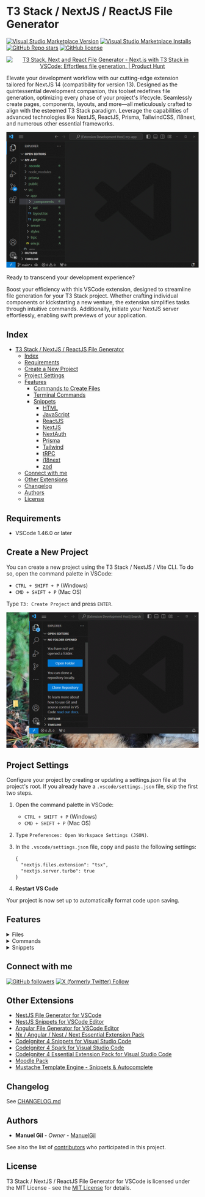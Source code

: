 # T3 Stack / NextJS / ReactJS File Generator

[![Visual Studio Marketplace Version](https://img.shields.io/visual-studio-marketplace/v/imgildev.vscode-nextjs-generator?style=for-the-badge&label=VS%20Marketplace&logo=visual-studio-code)](https://marketplace.visualstudio.com/items?itemName=imgildev.vscode-nextjs-generator)
[![Visual Studio Marketplace Installs](https://img.shields.io/visual-studio-marketplace/i/imgildev.vscode-nextjs-generator?style=for-the-badge&logo=visual-studio-code)](https://marketplace.visualstudio.com/items?itemName=imgildev.vscode-nextjs-generator)
[![GitHub Repo stars](https://img.shields.io/github/stars/ManuelGil/vscode-nextjs-generator?style=for-the-badge&logo=github)](https://github.com/ManuelGil/vscode-nextjs-generator)
[![GitHub license](https://img.shields.io/github/license/ManuelGil/vscode-nextjs-generator?style=for-the-badge&logo=github)](https://github.com/ManuelGil/vscode-nextjs-generator/blob/main/LICENSE)

<p align="center">
<a href="https://www.producthunt.com/posts/t3-stack-next-and-react-file-generator?utm_source=badge-featured&utm_medium=badge&utm_souce=badge-t3&#0045;stack&#0045;next&#0045;and&#0045;react&#0045;file&#0045;generator" target="_blank"><img src="https://api.producthunt.com/widgets/embed-image/v1/featured.svg?post_id=431311&theme=light" alt="T3&#0032;Stack&#0044;&#0032;Next&#0032;and&#0032;React&#0032;File&#0032;Generator - Next&#0046;js&#0032;with&#0032;T3&#0032;Stack&#0032;in&#0032;VSCode&#0058;&#0032;Effortless&#0032;file&#0032;generation&#0046; | Product Hunt" style="width: 250px; height: 54px;" width="250" height="54" /></a>
</p>

Elevate your development workflow with our cutting-edge extension tailored for NextJS 14 (compatibility for version 13). Designed as the quintessential development companion, this toolset redefines file generation, optimizing every phase of your project's lifecycle. Seamlessly create pages, components, layouts, and more—all meticulously crafted to align with the esteemed T3 Stack paradigm. Leverage the capabilities of advanced technologies like NextJS, ReactJS, Prisma, TailwindCSS, i18next, and numerous other essential frameworks.

![demo](https://raw.githubusercontent.com/ManuelGil/vscode-nextjs-generator/main/docs/images/demo.gif)

Ready to transcend your development experience?

Boost your efficiency with this VSCode extension, designed to streamline file generation for your T3 Stack project. Whether crafting individual components or kickstarting a new venture, the extension simplifies tasks through intuitive commands. Additionally, initiate your NextJS server effortlessly, enabling swift previews of your application.

## Index

- [T3 Stack / NextJS / ReactJS File Generator](#t3-stack--nextjs--reactjs-file-generator)
  - [Index](#index)
  - [Requirements](#requirements)
  - [Create a New Project](#create-a-new-project)
  - [Project Settings](#project-settings)
  - [Features](#features)
    - [Commands to Create Files](#commands-to-create-files)
    - [Terminal Commands](#terminal-commands)
    - [Snippets](#snippets)
      - [HTML](#html)
      - [JavaScript](#javascript)
      - [ReactJS](#reactjs)
      - [NextJS](#nextjs)
      - [NextAuth](#nextauth)
      - [Prisma](#prisma)
      - [Tailwind](#tailwind)
      - [tRPC](#trpc)
      - [i18next](#i18next)
      - [zod](#zod)
  - [Connect with me](#connect-with-me)
  - [Other Extensions](#other-extensions)
  - [Changelog](#changelog)
  - [Authors](#authors)
  - [License](#license)

## Requirements

- VSCode 1.46.0 or later

## Create a New Project

You can create a new project using the T3 Stack / NextJS / Vite CLI. To do so, open the command palette in VSCode:

- `CTRL + SHIFT + P` (Windows)
- `CMD + SHIFT + P` (Mac OS)

Type `T3: Create Project` and press `ENTER`.

![create-project](https://raw.githubusercontent.com/ManuelGil/vscode-nextjs-generator/main/docs/images/create-project.gif)

## Project Settings

Configure your project by creating or updating a settings.json file at the project's root. If you already have a `.vscode/settings.json` file, skip the first two steps.

1. Open the command palette in VSCode:

   - `CTRL + SHIFT + P` (Windows)
   - `CMD + SHIFT + P` (Mac OS)

2. Type `Preferences: Open Workspace Settings (JSON)`.

3. In the `.vscode/settings.json` file, copy and paste the following settings:

   ```jsonc
   {
     "nextjs.files.extension": "tsx",
     "nextjs.server.turbo": true
   }
   ```

4. **Restart VS Code**

Your project is now set up to automatically format code upon saving.

## Features

<details>
<summary>Files</summary>

### Commands to Create Files

| Title                           | Purpose                                              |
| ------------------------------- | ---------------------------------------------------- |
| T3: Generate Class or Interface | Creates a new, generic class or interface definition |
| T3: Generate Component          | Creates a new, generic component                     |
| T3: Generate Layout             | Creates a new, generic layout                        |
| T3: Generate Loading            | Creates a new, generic loading component             |
| T3: Generate Page               | Creates a new, generic page                          |
| T3: Add NextAuth file           | Adds a new file called [...nextauth].js              |
| T3: Generate tRPC Router        | Creates a new, generic tRPC router                   |
| T3: Generate tRPC Controller    | Creates a new, generic tRPC controller               |

</details>

<details>
<summary>Commands</summary>

### Terminal Commands

| Title                     | Purpose                                                                      |
| ------------------------- | ---------------------------------------------------------------------------- |
| T3: Create Project        | Creates a new project using the T3 Stack / NextJS / Vite CLI                 |
| T3: Prisma DB Execute     | Execute native commands to your database                                     |
| T3: Prisma DB Pull        | Pull the state from the database to the Prisma schema using introspection    |
| T3: Prisma DB Push        | Push the state from your Prisma schema to your database                      |
| T3: Prisma DB Seed        | Seed your database                                                           |
| T3: Prisma Format         | Format a Prisma schema                                                       |
| T3: Prisma Generate       | Generate artifacts                                                           |
| T3: Prisma Init           | Set up a new Prisma project                                                  |
| T3: Prisma Migrate Deploy | Apply pending migrations to update the database schema in production/staging |
| T3: Prisma Migrate Dev    | Create a migration from changes in Prisma schema                             |
| T3: Prisma Migrate Reset  | Reset your database and apply all migrations, all data will be lost          |
| T3: Prisma Migrate Status | Check the status of your database migrations                                 |
| T3: Prisma Studio         | Browse your data with Prisma Studio                                          |
| T3: Prisma Validate       | Validate a Prisma schema                                                     |
| T3: Start Server          | Builds and serves your application, rebuilding on file changes               |

</details>

<details>
<summary>Snippets</summary>

### Snippets

#### HTML

| Title                     | Purpose                                                          |
| ------------------------- | ---------------------------------------------------------------- |
| html_address              | \<address>...\</address>                                         |
| html_article              | \<article>...\</article>                                         |
| html_aside                | \<aside>...\</aside>                                             |
| html_audio                | \<audio src="..." controls>...\</audio>                          |
| html_base                 | \<base href="...">                                               |
| html_blockquote           | \<blockquote>...\</blockquote>                                   |
| html_button_reset         | \<button type="reset">...\</button>                              |
| html_button_submit        | \<button type="submit">...\</button>                             |
| html_button               | \<button type="...">...\</button>                                |
| html_div                  | \<div>...\</div>                                                 |
| html_dl_dt_dd             | \<dl>\<dt>...\</dt>\<dd>\</dd>, \</dl>                           |
| html_embed                | \<embed src="..." type="...">                                    |
| html_figure               | \<figure class="...">                                            |
| html_footer               | \<footer>...\</footer>                                           |
| html_form                 | \<form action="..." method="...">...\</form>                     |
| html_h1                   | \<h1>...\</h1>                                                   |
| html_h2                   | \<h2>...\</h2>                                                   |
| html_h3                   | \<h3>...\</h3>                                                   |
| html_h4                   | \<h4>...\</h4>                                                   |
| html_h5                   | \<h5>...\</h5>                                                   |
| html_h6                   | \<h6>...\</h6>                                                   |
| html_header               | \<header>...\</header>                                           |
| html_hr                   | \<hr>...\</hr>                                                   |
| html_iframe               | \<iframe src="..." frameborder="0" allowfullscreen>...\</iframe> |
| html_img                  | \<img src="..." alt="...">                                       |
| html_input_button         | \<input type="button" name="..." id="..." value="...">           |
| html_input_checkbox       | \<input type="checkbox" name="..." id="..." value="...">         |
| html_input_color          | \<input type="color" name="..." id="..." value="...">            |
| html_input_date           | \<input type="date" name="..." id="..." value="...">             |
| html_input_datetime_local | \<input type="datetime-local" name="..." id="..." value="...">   |
| html_input_datetime       | \<input type="datetime" name="..." id="..." value="...">         |
| html_input_email          | \<input type="email" name="..." id="..." value="...">            |
| html_input_file           | \<input type="file" name="..." id="..." value="...">             |
| html_input_hidden         | \<input type="hidden" name="..." id="..." value="...">           |
| html_input_image          | \<input type="image" name="..." id="..." value="...">            |
| html_input_month          | \<input type="month" name="..." id="..." value="...">            |
| html_input_number         | \<input type="number" name="..." id="..." value="...">           |
| html_input_password       | \<input type="password" name="..." id="..." value="...">         |
| html_input_radio          | \<input type="radio" name="..." id="..." value="...">            |
| html_input_range          | \<input type="range" name="..." id="..." value="...">            |
| html_input_reset          | \<input type="reset" name="..." id="..." value="...">            |
| html_input_search         | \<input type="search" name="..." id="..." value="...">           |
| html_input_submit         | \<input type="submit" name="..." id="..." value="...">           |
| html_input_tel            | \<input type="tel" name="..." id="..." value="...">              |
| html_input_text           | \<input type="text" name="..." id="..." value="...">             |
| html_input_time           | \<input type="time" name="..." id="..." value="...">             |
| html_input_url            | \<input type="url" name="..." id="..." value="...">              |
| html_input_week           | \<input type="week" name="..." id="..." value="...">             |
| html_input                | \<input type="..." name="..." id="..." value="...">              |
| html_label                | \<label for="...">...\</label>                                   |
| html_legend               | \<legend>...\</legend>                                           |
| html_main                 | \<main>...\</main>                                               |
| html_nav                  | \<nav>...\</nav>                                                 |
| html_ol_li                | \<ol>\<li>...\</li>, \</ol>                                      |
| html_optgroup             | \<optgroup label="...">...\</optgroup>                           |
| html_option               | \<option value="...">...\</option>                               |
| html_output               | \<output for="...">...\</output>                                 |
| html_picture              | \<picture>                                                       |
| html_section              | \<section>...\</section>                                         |
| html_select               | \<select name="...">...\</select>                                |
| html_source               | \<source srcset="..." media="...">                               |
| html_summary              | \<summary>...\</summary>                                         |
| html_table                | \<table>...\</table>                                             |
| html_tbody                | \<tbody>...\</tbody>                                             |
| html_td                   | \<td>...\</td>                                                   |
| html_textarea             | \<textarea name="..." cols="..." rows="...">...\</textarea>      |
| html_tfoot                | \<tfoot>...\</tfoot>                                             |
| html_th                   | \<th>...\</th>                                                   |
| html_thead                | \<thead>...\</thead>                                             |
| html_title                | \<title>...\</title>                                             |
| html_tr_td                | \<tr>\<td>...\</td>, \</tr>                                      |
| html_ul_li                | \<ul>\<li>...\</li>, \</ul>                                      |
| html_video                | \<video src="..." controls>...\</video>                          |
| html_dd                   | \<dd>...\</dd>                                                   |
| html_dt                   | \<dt>...\</dt>                                                   |
| html_figcaption           | \<figcaption>...\</figcaption>                                   |
| html_li                   | \<li>...\</li>                                                   |
| html_p                    | \<p>...\</p>                                                     |
| html_pre                  | \<pre>...\</pre>                                                 |
| html_abbr                 | \<abbr title="...">...\</abbr>                                   |
| html_cite                 | \<cite>...\</cite>                                               |
| html_code                 | \<code>...\</code>                                               |
| html_mark                 | \<mark>...\</mark>                                               |
| html_small                | \<small>...\</small>                                             |
| html_span                 | \<span>...\</span>                                               |
| html_strong               | \<strong>...\</strong>                                           |
| html_time                 | \<time datetime="...">...\</time>                                |
| html_track                | \<track src="..." kind="..." srclang="..." label="...">          |
| html_del                  | \<del>...\</del>                                                 |
| html_ins                  | \<ins>...\</ins>                                                 |
| html_caption              | \<caption>...\</caption>                                         |
| html_table_colgroup       | \<table>                                                         |
| html_datalist             | \<datalist id="...">...\</datalist>                              |
| html_fieldset             | \<fieldset>...\</fieldset>                                       |
| html_legend               | \<legend>...\</legend>                                           |
| html_progress             | \<progress value="..." max="...">...\</progress>                 |
| html_select_optgroup      | \<select>                                                        |
| html_details              | \<details>...\</details>                                         |
| html_summary              | \<summary>...\</summary>                                         |

#### JavaScript

| Title                                 | Purpose                         |
| ------------------------------------- | ------------------------------- |
| js_set_timeout                        | setTimeout                      |
| js_set_interval                       | setInterval                     |
| js_set_immediate                      | setImmediate                    |
| js_promise_all                        | Promise.all                     |
| js_env                                | process.env                     |
| js_resolve                            | Promise.resolve                 |
| js_reject                             | Promise.reject                  |
| js_promise                            | Promise                         |
| js_then                               | Promise.then                    |
| js_catch                              | Promise.catch                   |
| js_it                                 | it                              |
| js_it_todo                            | it.todo                         |
| js_before                             | before                          |
| js_before_all                         | beforeAll                       |
| js_before_each                        | beforeEach                      |
| js_after                              | after                           |
| js_after_each                         | afterEach                       |
| js_member                             | exports.member                  |
| js_exports                            | module.exports                  |
| js_handler                            | handler                         |
| js_add_event_listener                 | addEventListener                |
| js_remove_event_listener              | removeEventListener             |
| js_get_element_by_id                  | getElementById                  |
| js_get_elements_by_class_name         | getElementsByClassName          |
| js_get_elements_by_tag_name           | getElementsByTagName            |
| js_query_selector                     | querySelector                   |
| js_query_selector_all                 | querySelectorAll                |
| js_create_dDocument_fragment          | createDocumentFragment          |
| js_create_element                     | createElement                   |
| js_add                                | classList.add                   |
| js_remove                             | classList.remove                |
| js_toggle                             | classList.toggle                |
| js_get_attribute                      | getAttribute                    |
| js_remove_attribute                   | removeAttribute                 |
| js_set_attribute                      | setAttribute                    |
| js_append_child                       | appendChild                     |
| js_remove_child                       | removeChild                     |
| js_loop                               | loop                            |
| js_map                                | map                             |
| js_reduce                             | reduce                          |
| js_filter                             | filter                          |
| js_find                               | find                            |
| js_every                              | every                           |
| js_some                               | some                            |
| js_class                              | class                           |
| js_extends                            | extends                         |
| js_typeof                             | typeof                          |
| js_instanceof                         | instanceof                      |
| js_is_array                           | Array.isArray                   |
| js_array_from                         | Array.from                      |
| js_try                                | try                             |
| js_console_log                        | console.log                     |
| js_console_table                      | console.table                   |
| js_console_trace                      | console.trace                   |
| js_console_time                       | console.time                    |
| js_console_time_end                   | console.timeEnd                 |
| js_console_group                      | console.group                   |
| js_console_group_end                  | console.groupEnd                |
| js_console_group_collapsed            | console.groupCollapsed          |
| js_console_count                      | console.count                   |
| js_console_assert                     | console.assert                  |
| js_console_clear                      | console.clear                   |
| js_console_info                       | console.info                    |
| js_console_error                      | console.error                   |
| js_console_warn                       | console.warn                    |
| js_console_dir                        | console.dir                     |
| js_json_stringify                     | JSON.stringify                  |
| js_json_parse                         | JSON.parse                      |
| js_prototype                          | prototype                       |
| js_object_assign                      | Object.assign                   |
| js_object_create                      | Object.create                   |
| js_object_get_own_property_descriptor | Object.getOwnPropertyDescriptor |
| js_ternary                            | ternary                         |
| js_object_define_property             | Object.defineProperty           |
| js_object_keys                        | Object.keys                     |
| js_object_values                      | Object.values                   |
| js_object_entries                     | Object.entries                  |
| js_object_freeze                      | Object.freeze                   |
| js_object_seal                        | Object.seal                     |
| js_object_is_frozen                   | Object.isFrozen                 |
| js_object_is_sealed                   | Object.isSealed                 |
| js_object_is_extensible               | Object.isExtensible             |
| js_object_prevent_extensions          | Object.preventExtensions        |
| js_object_get_prototype_of            | Object.getPrototypeOf           |
| js_object_set_prototype_of            | Object.setPrototypeOf           |
| js_object_is                          | Object.is                       |
| js_object_assign                      | Object.assign                   |
| js_object_get_own_property_names      | Object.getOwnPropertyNames      |
| js_object_get_own_property_symbols    | Object.getOwnPropertySymbols    |
| js_object_get_own_properties          | Object.getOwnProperties         |
| js_object_get_own_descriptors         | Object.getOwnDescriptors        |
| js_object_get_own_property_descriptor | Object.getOwnPropertyDescriptor |
| js_object_define_property             | Object.defineProperty           |
| js_object_define_properties           | Object.defineProperties         |
| js_object_define                      | Object.define                   |

#### ReactJS

| Title                                        | Purpose                                                                  |
| -------------------------------------------- | ------------------------------------------------------------------------ |
| react_arrow_function                         | (...) => { ... };                                                        |
| react_bind                                   | this.... = this.....bind(this);                                          |
| react_component_did_mount                    | componentDidMount = () => { ... };                                       |
| react_component_did_update                   | componentDidUpdate = (prevProps, prevState) => { ... };                  |
| react_component_will_unmount                 | componentWillUnmount = () => { ... };                                    |
| react_const_function                         | const ... = (...) => { ... };                                            |
| react_constructor                            | constructor(props)                                                       |
| react_context                                | const ... = React.createContext();                                       |
| react_destructuring_array                    | const [ ... ] = ...;                                                     |
| react_destructuring_props                    | const { ... } = this.props;                                              |
| react_destructuring_state                    | const { ... } = this.state;                                              |
| react_destructuring                          | const { ... } = ...;                                                     |
| react_export_alias_name                      | export { ... as ... } from '...';                                        |
| react_export_const_function                  | export const ... = (...) => { ... };                                     |
| react_export_default_function                | export default (...) => { ... };                                         |
| react_export_default_module_name             | export default ...;                                                      |
| react_export_destructured_module             | export { ... } from '...';                                               |
| react_for_in                                 | for(let ... in ... { ... });                                             |
| react_for_of                                 | for(let ... of ... { ... });                                             |
| react_array_for_each                         | ....forEach(... => { ... });                                             |
| react_get_snapshot_before_update             | getSnapshotBeforeUpdate = (prevProps, prevState) => { ... };             |
| react_import_module                          | import '...';                                                            |
| react_import_browser_router                  | import { BrowserRouter as Router, Route, Link } from 'react-router-dom'; |
| react_import_connect                         | import { connect } from 'react-redux';                                   |
| react_import_module_name                     | import ... from '...';                                                   |
| react_import_prop_types                      | import PropTypes from 'prop-types';                                      |
| react_import_provider                        | import { Provider } from 'react-redux';                                  |
| react_import_react_component_prop_types      | import React, { Component } from 'react';                                |
| react_import_react_component                 | import React, { Component } from 'react';                                |
| react_import_react_memo_prop_types           | import React, { memo } from 'react';                                     |
| react_import_react_memo                      | import React, { memo } from 'react';                                     |
| react_import_react_pure_component_prop_types | import React, { PureComponent } from 'react';                            |
| react_import_react_pure_component            | import React, { PureComponent } from 'react';                            |
| react_import_react_react_dom                 | import React from 'react'; import ReactDOM from 'react-dom';             |
| react_import_react                           | import React from 'react';                                               |
| react_import_react_dom                       | import ReactDOM from 'react-dom';                                        |
| react_import_styled                          | import styled from 'styled-components';                                  |
| react_method_name                            | ... = (...) => { ... };                                                  |
| react_promise                                | return new Promise((resolve, reject) => { ... });                        |
| react_prop_types_any                         | PropTypes.any                                                            |
| react_prop_types_array_is_required           | PropTypes.array.isRequired                                               |
| react_prop_types_array                       | PropTypes.array                                                          |
| react_prop_types_array_of_is_required        | PropTypes.arrayOf(...).isRequired                                        |
| react_prop_types_array_of                    | PropTypes.arrayOf(...)                                                   |
| react_prop_types_bool_is_required            | PropTypes.bool.isRequired                                                |
| react_prop_types_bool                        | PropTypes.bool                                                           |
| react_prop_types_element_is_required         | PropTypes.element.isRequired                                             |
| react_prop_types_element                     | PropTypes.element                                                        |
| react_prop_types_func_is_required            | PropTypes.func.isRequired                                                |
| react_prop_types_func                        | PropTypes.func                                                           |
| react_prop_types_instance_of_is_required     | PropTypes.instanceOf(...).isRequired                                     |
| react_prop_types_instance_of                 | PropTypes.instanceOf(...)                                                |
| react_prop_types_node_is_required            | PropTypes.node.isRequired                                                |
| react_prop_types_node                        | PropTypes.node                                                           |
| react_prop_types_number_is_required          | PropTypes.number.isRequired                                              |
| react_prop_types_number                      | PropTypes.number                                                         |
| react_prop_types_object_is_required          | PropTypes.object.isRequired                                              |
| react_prop_types_object                      | PropTypes.object                                                         |
| react_prop_types_object_of_is_required       | PropTypes.objectOf(...).isRequired                                       |
| react_prop_types_object_of                   | PropTypes.objectOf(...)                                                  |
| react_prop_types_one_of_is_required          | PropTypes.oneOf([ ... ]).isRequired                                      |
| react_prop_types_one_of                      | PropTypes.oneOf([ ... ])                                                 |
| react_prop_types_one_of_type_is_required     | PropTypes.oneOfType([ ... ]).isRequired                                  |
| react_prop_types_one_of_type                 | PropTypes.oneOfType([ ... ])                                             |
| react_prop_types_shape_is_required           | PropTypes.shape({ ... }).isRequired                                      |
| react_prop_types_shape                       | PropTypes.shape({ ... })                                                 |
| react_prop_types_string_is_required          | PropTypes.string.isRequired                                              |
| react_prop_types_string                      | PropTypes.string                                                         |
| react_redux_action_template                  | export function ...(...)                                                 |
| react_redux_reducer_template                 | const initialState                                                       |
| react_redux_selector_template                | export const ... = state => state........                                |
| react_ref                                    | const ... = React.createRef();                                           |
| react_render                                 | render() { return( ... ) }                                               |
| react_set_interval                           | setInterval(() => { ... }, ...);                                         |
| react_set_timeout                            | setTimeout(() => { ... }, ...);                                          |
| react_should_component_update                | shouldComponentUpdate = (nextProps, nextState) => { ... };               |
| react_static_get_derived_state_from_props    | static getDerivedStateFromProps(nextProps, prevState) { ... }            |
| react_static_prop_types                      | static propTypes = { ... }                                               |
| react_this_props_prop_name                   | this.props....                                                           |
| react_this_props                             | this.props....                                                           |
| react_this_set_state                         | this.setState({ ... });                                                  |
| react_this_state_state_name                  | this.state....                                                           |
| react_this_state                             | this.state = { ... };                                                    |
| react_use_callback                           | const ... = useCallback(..., [ ... ]);                                   |
| react_use_context                            | const ... = useContext(...);                                             |
| react_use_debugValue                         | const ... = useDebugValue(...);                                          |
| react_use_deferredValue                      | const ... = useDeferredValue(...);                                       |
| react_use_effect                             | useEffect(() => { ... }, [ ... ]);                                       |
| react_use_id                                 | const ... = useId(...);                                                  |
| react_use_imperativeHandle                   | const ... = useImperativeHandle(..., [ ... ]);                           |
| react_use_insertionEffect                    | const ... = useInsertionEffect(...);                                     |
| react_use_layoutEffect                       | const ... = useLayoutEffect(..., [ ... ]);                               |
| react_use_memo                               | const ... = useMemo(..., [ ... ]);                                       |
| react_use_reducer                            | const [..., set...] = useReducer(...);                                   |
| react_use_ref                                | const ... = useRef(...);                                                 |
| react_use_state                              | const [..., set...] = useState(...);                                     |
| react_use_syncExternalStore                  | const ... = useSyncExternalStore(...);                                   |
| react_use_transition                         | const ... = useTransition(...);                                          |
| react_describe                               | describe('...', () => { ... });                                          |
| react_test                                   | test('should ...', () => { ... });                                       |
| react_it                                     | it('should ...', () => { ... });                                         |

#### NextJS

| Title                               | Purpose                                                                               |
| ----------------------------------- | ------------------------------------------------------------------------------------- |
| next_image                          | \<Image src="..." alt="..." width={...} height={...} />                               |
| next_link                           | \<Link href="...">...\</Link>                                                         |
| next_page_props_params              | export default function Page({ params} : Props) { ... }                               |
| next_page_props                     | export default function Page({ ... }: PageProps) { ... }                              |
| next_page                           | export default function Page() { ... }                                                |
| next_server_action_function         | async function ...() { 'use server'; ... }                                            |
| next_client_component               | export default function ...() { ... }                                                 |
| next_error_component                | export default function Error( ... ) { ... }                                          |
| next_generate_metadata              | export async function generateMetadata( ... ): Promise\<Metadata> { ... }             |
| next_generate_static_params_dynamic | export async function generateStaticParams() { ... }                                  |
| next_loading_function               | export default function Loading() { ... }                                             |
| next_route_handler_api_delete       | export async function DELETE(req: Request) { ... }                                    |
| next_route_handler_api_get_search   | export async function GET(request: Request) { ... }                                   |
| next_route_handler_api_get_dynamic  | export async function GET(request: Request, context: { params: { ... } }) { ... }     |
| next_route_handler_api_get          | export async function GET() { ... }                                                   |
| next_route_handler_api_post         | export async function POST(req: Request) { ... }                                      |
| next_route_handler_api_update       | export async function PUT(req: Request) { ... }                                       |
| next_generated_metadata             | export function generateMetadata({ params }: GenerateMetadataProps): Metadata { ... } |
| next_global_error_component         | export default function GlobalError({ error, reset }: GlobalErrorProps) { ... }       |
| next_layout_component               | export default function Layout({ children }: LayoutProps) { ... }                     |
| next_layout_root                    | export default function Layout({ children}: { children: React.ReactNode;}) { ... }    |
| next_loading_component              | export default function Loading() { ... }                                             |
| next_middleware                     | export function middleware(request: NextRequest) { ... }                              |
| next_not_found_component            | export default function NotFound() { ... }                                            |

#### NextAuth

| Title                              | Purpose                                                    |
| ---------------------------------- | ---------------------------------------------------------- |
| nextauth_auth_options              | export const authOptions = { providers: [ ... ] };         |
| nextauth_session_provider          | \<SessionProvider session={session}>...\</SessionProvider> |
| nextauth_use_session               | const { data: sessionData } = useSession();                |
| nextauth_forty_two_provider        | FortyTwoProvider                                           |
| nextauth_apple_provider            | AppleProvider                                              |
| nextauth_atlassian_provider        | AtlassianProvider                                          |
| nextauth_auth0_provider            | Auth0Provider                                              |
| nextauth_authentik_provider        | AuthentikProvider                                          |
| nextauth_azure_ad_b2c_provider     | AzureADB2CProvider                                         |
| nextauth_azure_ad_provider         | AzureADProvider                                            |
| nextauth_battle_net_provider       | BattleNetProvider                                          |
| nextauth_box_provider              | BoxProvider                                                |
| nextauth_boxy_hq_saml_provider     | BoxyHQSAMLProvider                                         |
| nextauth_bungie_provider           | BungieProvider                                             |
| nextauth_cognito_provider          | CognitoProvider                                            |
| nextauth_coinbase_provider         | CoinbaseProvider                                           |
| nextauth_discord_provider          | DiscordProvider                                            |
| nextauth_dropbox_provider          | DropboxProvider                                            |
| nextauth_duende_ids6_provider      | DuendeIDS6Provider                                         |
| nextauth_eve_online_provider       | EVEOnlineProvider                                          |
| nextauth_facebook_provider         | FacebookProvider                                           |
| nextauth_face_it_provider          | FaceItProvider                                             |
| nextauth_four_square_provider      | FourSquareProvider                                         |
| nextauth_freshbooks_provider       | FreshbooksProvider                                         |
| nextauth_fusion_auth_provider      | FusionAuthProvider                                         |
| nextauth_git_hub_provider          | GitHubProvider                                             |
| nextauth_gitlab_provider           | GitlabProvider                                             |
| nextauth_google_provider           | GoogleProvider                                             |
| nextauth_hubspot_provider          | HubspotProvider                                            |
| nextauth_identity_server4_provider | IdentityServer4Provider                                    |
| nextauth_instagram_provider        | InstagramProvider                                          |
| nextauth_kakao_provider            | KakaoProvider                                              |
| nextauth_keycloak_provider         | KeycloakProvider                                           |
| nextauth_line_provider             | LineProvider                                               |
| nextauth_linked_in_provider        | LinkedInProvider                                           |
| nextauth_mailchimp_provider        | MailchimpProvider                                          |
| nextauth_mail_ru_provider          | MailRuProvider                                             |
| nextauth_medium_provider           | MediumProvider                                             |
| nextauth_naver_provider            | NaverProvider                                              |
| nextauth_netlify_provider          | NetlifyProvider                                            |
| nextauth_okta_provider             | OktaProvider                                               |
| nextauth_one_login_provider        | OneLoginProvider                                           |
| nextauth_osso_provider             | OssoProvider                                               |
| nextauth_osu_provider              | OsuProvider                                                |
| nextauth_patreon_provider          | PatreonProvider                                            |
| nextauth_pinterest_provider        | PinterestProvider                                          |
| nextauth_pipedrive_provider        | PipedriveProvider                                          |
| nextauth_reddit_provider           | RedditProvider                                             |
| nextauth_salesforce_provider       | SalesforceProvider                                         |
| nextauth_slack_provider            | SlackProvider                                              |
| nextauth_spotify_provider          | SpotifyProvider                                            |
| nextauth_strava_provider           | StravaProvider                                             |
| nextauth_todoist_provider          | TodoistProvider                                            |
| nextauth_trakt_provider            | TraktProvider                                              |
| nextauth_twitch_provider           | TwitchProvider                                             |
| nextauth_twitter_provider          | TwitterProvider                                            |
| nextauth_united_effects_provider   | UnitedEffectsProvider                                      |
| nextauth_vk_provider               | VkProvider                                                 |
| nextauth_wikimedia_provider        | WikimediaProvider                                          |
| nextauth_wordpress_provider        | WordpressProvider                                          |
| nextauth_work_os_provider          | WorkOSProvider                                             |
| nextauth_yandex_provider           | YandexProvider                                             |
| nextauth_zitadel_provider          | ZitadelProvider                                            |
| nextauth_zoho_provider             | ZohoProvider                                               |
| nextauth_zoom_provider             | ZoomProvider                                               |

#### Prisma

| Title                        | Purpose                                          |
| ---------------------------- | ------------------------------------------------ |
| prisma_export_default_prisma | export default const prisma = new PrismaClient() |
| prisma_id                    | id Int @id @default(autoincrement())             |
| prisma_updatedAt             | updatedAt DateTime @updatedAt                    |
| prisma_default_now           | createdAt DateTime @default(now())               |
| prisma_default_dbgenerated   | createdAt DateTime @default(dbgenerated())       |
| prisma_default_cuid          | id String @id @default(cuid())                   |
| prisma_default_uuid          | id String @id @default(uuid())                   |
| prisma_default_sequential    | id Int @id @default(sequential())                |
| prisma_default_random        | id Int @id @default(random())                    |
| prisma_default_anonymous     | id Int @id @default(anonymous())                 |
| prisma_relation              | @relation(fields: [ ...Id ], references: [ id ]) |
| prisma_unique                | @@unique([ ... ])                                |
| prisma_map                   | @@map(...)                                       |
| prisma_schema                | @@schema(...)                                    |
| prisma_create                | await prisma.....create({ data: { ... } })       |
| prisma_findMany              | await prisma.....findMany({ ... })               |
| prisma_findUnique            | await prisma.....findUnique({ ... })             |
| prisma_update                | await prisma.....update({ ... })                 |
| prisma_delete                | await prisma.....delete({ ... })                 |
| prisma_deleteMany            | await prisma.....deleteMany({ ... })             |
| prisma_upsert                | await prisma.....upsert({ ... })                 |
| prisma_aggregate             | await prisma.....aggregate({ ... })              |
| prisma_count                 | await prisma.....count({ ... })                  |
| prisma_groupBy               | await prisma.....groupBy({ ... })                |
| prisma_findFirst             | await prisma.....findFirst({ ... })              |
| prisma_orderBy               | orderBy: { ... }                                 |
| prisma_where                 | where: { ... }                                   |
| prisma_skip_take             | skip: ..., take: ...                             |
| prisma_include               | include: { ... }                                 |
| prisma_select                | select: { ... }                                  |
| prisma_transaction           | prisma.$transaction([ ... ])                     |
| prisma_queryRaw              | prisma.$queryRaw(...)                            |
| prisma_executeRaw            | prisma.$executeRaw(...)                          |
| prisma_use                   | prisma.$use(...)                                 |
| prisma_on                    | prisma.$on(...)                                  |
| prisma_disconnect            | prisma.$disconnect()                             |
| prisma_connect               | prisma.$connect()                                |
| prisma_queryRawUnsafe        | prisma.$queryRawUnsafe(...)                      |
| prisma_executeRawUnsafe      | prisma.$executeRawUnsafe(...)                    |

#### Tailwind

| Title                       | Purpose                     |
| --------------------------- | --------------------------- |
| tailwind_five_stars         | 5 stars                     |
| tailwind_button_combination | Button combination          |
| tailwind_button_ghost       | Button ghost                |
| tailwind_button_loading     | Button loading              |
| tailwind_button_outline     | Button outline              |
| tailwind_button_rounded     | Button rounded              |
| tailwind_button_icon        | Button with icon            |
| tailwind_button             | Button                      |
| tailwind_checkbox           | Checkbox                    |
| tailwind_featured_list      | Featured list               |
| tailwind_form_group         | Form group                  |
| tailwind_grid_scroll_snap   | Grid snap scroll horizontal |
| tailwind_password_toggle    | Input password toggle       |
| tailwind_input_search_clear | Input search clear          |
| tailwind_input_search       | Input search                |
| tailwind_input_icon         | Input with icon             |
| tailwind_input              | Input                       |
| tailwind_grid               | Layout grid equals          |
| tailwind_link_image         | Link wrap image             |
| tailwind_loading            | Loading circle              |
| tailwind_modal_close        | Modal close                 |
| tailwind_modal              | Modal                       |
| tailwind_multi_avatar       | Multi avatar                |
| tailwind_notification       | Notification                |
| tailwind_overlay            | Overlay                     |
| tailwind_progress           | Progress bar                |
| tailwind_radio              | Radio                       |
| tailwind_rounded_icon       | Rounded icon                |
| tailwind_signup_form        | Signup form                 |
| tailwind_counter            | Simple counter              |
| tailwind_textarea           | Textarea                    |
| tailwind_toggle             | Toggle                      |
| tailwind_upload             | Upload file                 |

#### tRPC

| Title                   | Purpose                                          |
| ----------------------- | ------------------------------------------------ |
| trpc_server_standalone  | const server = createHTTPServer({ ... })         |
| trpc_init               | const t = initTRPC.create();                     |
| trpc_create_trpc_router | export const Router = createTRPCRouter({ ... }); |
| trpc_public_query       | publicProcedure.input(...).query(...)            |
| trpc_public_mutation    | publicProcedure.input(...).mutation(...)         |
| trpc_protected_query    | protectedProcedure.input(...).query(...)         |
| trpc_protected_mutation | protectedProcedure.input(...).mutation(...)      |

#### i18next

| Title                     | Purpose                                                                    |
| ------------------------- | -------------------------------------------------------------------------- |
| i18next_trans             | \<Trans i18nKey="..." values={{...}}>...\</Trans>                          |
| i18next_use_translation   | const { t } = useTranslation();                                            |
| i18next_language_detector | i18next.use(LanguageDetector).init({ ... })                                |
| i18next_middleware        | i18next.use(i18nextMiddleware.LanguageDetector).use(Backend).init({ ... }) |

#### zod

| Title                   | Purpose                              |
| ----------------------- | ------------------------------------ |
| zod_array_nonempty      | z.array(z.string()).nonempty()       |
| zod_bigint_positive     | z.bigint().positive()                |
| zod_date_max            | z.date().max(new Date())             |
| zod_deep_partial        | const ... = ....deepPartial();       |
| zod_enum                | z.enum([...])                        |
| zod_schema_keyof        | const ... = ....keyof();             |
| zod_string_nullable     | z.nullable(z.string())               |
| zod_number_int_positive | z.number().int().positive()          |
| zod_string_optional     | z.optional(z.string())               |
| zod_schema_partial      | const ... = ....partial();           |
| zod_schema_passthrough  | ....passthrough().parse()            |
| zod_schema_strip        | ....strip().parse()                  |
| zod_schema_strict       | ....strict().parse()                 |
| zod_promise             | z.promise(z.string())                |
| zod_function_parameters | ....parameters()                     |
| zod_function_returnType | ....returnType()                     |
| zod_string_max          | z.string().max(...)                  |
| zod_string_min          | z.string().min(...)                  |
| zod_string_length       | z.string().length(...)               |
| zod_string_email        | z.string().email()                   |
| zod_string_url          | z.string().url().nullish()           |
| zod_string_emoji        | z.string().emoji()                   |
| zod_string_uuid         | z.string().uuid()                    |
| zod_string_cuid         | z.string().cuid()                    |
| zod_string_cuid2        | z.string().cuid2()                   |
| zod_string_ulid         | z.string().ulid()                    |
| zod_string_regex        | z.string().regex(...)                |
| zod_string_includes     | z.string().includes(...)             |
| zod_string_startsWith   | z.string().startsWith(...)           |
| zod_string_endsWith     | z.string().endsWith(...)             |
| zod_string_datetime     | z.string().datetime()                |
| zod_string_ip           | z.string().ip({ version: 'v4' })     |
| zod_string_trim         | z.string().trim()                    |
| zod_string_toLowerCase  | z.string().toLowerCase()             |
| zod_string_toUpperCase  | z.string().toUpperCase()             |

</details>

## Connect with me

[![GitHub followers](https://img.shields.io/github/followers/ManuelGil?style=for-the-badge&logo=github)](https://github.com/ManuelGil)
[![X (formerly Twitter) Follow](https://img.shields.io/twitter/follow/imgildev?style=for-the-badge&logo=x)](https://twitter.com/imgildev)

## Other Extensions

- [NestJS File Generator for VSCode](https://marketplace.visualstudio.com/items?itemName=imgildev.vscode-nestjs-generator)
- [NestJS Snippets for VSCode Editor](https://marketplace.visualstudio.com/items?itemName=imgildev.vscode-nestjs-snippets-extension)
- [Angular File Generator for VSCode Editor](https://marketplace.visualstudio.com/items?itemName=imgildev.vscode-angular-generator)
- [Nx / Angular / Nest / Next Essential Extension Pack](https://marketplace.visualstudio.com/items?itemName=imgildev.vscode-nx-pack)
- [CodeIgniter 4 Snippets for Visual Studio Code](https://marketplace.visualstudio.com/items?itemName=imgildev.vscode-codeigniter4-shield-snippets)
- [CodeIgniter 4 Spark for Visual Studio Code](https://marketplace.visualstudio.com/items?itemName=imgildev.vscode-codeigniter4-shield-spark)
- [CodeIgniter 4 Essential Extension Pack for Visual Studio Code](https://marketplace.visualstudio.com/items?itemName=imgildev.vscode-codeigniter4-shield-pack)
- [Moodle Pack](https://marketplace.visualstudio.com/items?itemName=imgildev.vscode-moodle-snippets)
- [Mustache Template Engine - Snippets & Autocomplete](https://marketplace.visualstudio.com/items?itemName=imgildev.vscode-mustache-snippets)

## Changelog

See [CHANGELOG.md](./CHANGELOG.md)

## Authors

- **Manuel Gil** - _Owner_ - [ManuelGil](https://github.com/ManuelGil)

See also the list of [contributors](https://github.com/ManuelGil/vscode-nextjs-generator/contributors) who participated in this project.

## License

T3 Stack / NextJS / ReactJS File Generator for VSCode is licensed under the MIT License - see the [MIT License](https://opensource.org/licenses/MIT) for details.
